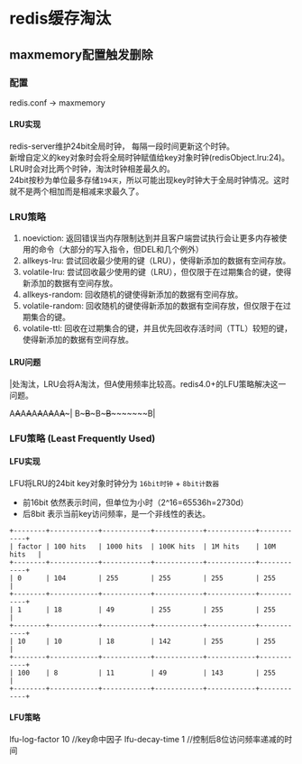 # redis缓存淘汰

## maxmemory配置触发删除

### 配置

redis.conf -> maxmemory

#### LRU实现

redis-server维护24bit全局时钟， 每隔一段时间更新这个时钟。  
新增自定义的key对象时会将全局时钟赋值给key对象时钟(redisObject.lru:24)。  
LRU时会对比两个时钟，淘汰时钟相差最久的。  
24bit按秒为单位最多存储`194天`，所以可能出现key时钟大于全局时钟情况。这时就不是两个相加而是相减来求最久了。

### LRU策略

1. noeviction: 返回错误当内存限制达到并且客户端尝试执行会让更多内存被使用的命令（大部分的写入指令，但DEL和几个例外）  
2. allkeys-lru: 尝试回收最少使用的键（LRU），使得新添加的数据有空间存放。  
3. volatile-lru: 尝试回收最少使用的键（LRU），但仅限于在过期集合的键，使得新添加的数据有空间存放。  
4. allkeys-random: 回收随机的键使得新添加的数据有空间存放。  
5. volatile-random: 回收随机的键使得新添加的数据有空间存放，但仅限于在过期集合的键。  
6. volatile-ttl: 回收在过期集合的键，并且优先回收存活时间（TTL）较短的键，使得新添加的数据有空间存放。  

#### LRU问题

|处淘汰，LRU会将A淘汰，但A使用频率比较高。redis4.0+的LFU策略解决这一问题。

A~~A~~A~~A~~A~~A~~A~~A~~A~~A~~~|
B~~~~~B~~~~~B~~~~~B~~~~~~~~~~~B|

### LFU策略 (Least Frequently Used)

#### LFU实现

LFU将LRU的24bit key对象时钟分为 `16bit时钟` + `8bit计数器`

- 前16bit 依然表示时间，但单位为小时（2^16=65536h=2730d）
- 后8bit 表示当前key访问频率，是一个非线性的表达。

```code
+--------+------------+------------+------------+------------+------------+
| factor | 100 hits   | 1000 hits  | 100K hits  | 1M hits    | 10M hits   |
+--------+------------+------------+------------+------------+------------+
| 0      | 104        | 255        | 255        | 255        | 255        |
+--------+------------+------------+------------+------------+------------+
| 1      | 18         | 49         | 255        | 255        | 255        |
+--------+------------+------------+------------+------------+------------+
| 10     | 10         | 18         | 142        | 255        | 255        |
+--------+------------+------------+------------+------------+------------+
| 100    | 8          | 11         | 49         | 143        | 255        |
+--------+------------+------------+------------+------------+------------+
```

#### LFU策略

lfu-log-factor 10 //key命中因子
lfu-decay-time 1 //控制后8位访问频率递减的时间
